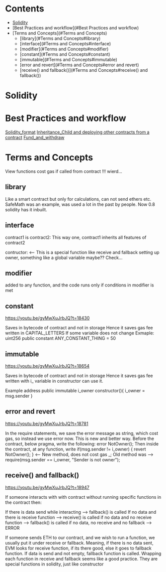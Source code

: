 # Contents

- [Solidity](#Solidity)
- [Best Practices and workflow](#Best Practices and workflow)
- [Terms and Concepts](#Terms and Concepts)
    - [library](#Terms and Concepts#library)
    - [interface](#Terms and Concepts#interface)
    - [modifier](#Terms and Concepts#modifier)
    - [constant](#Terms and Concepts#constant)
    - [immutable](#Terms and Concepts#immutable)
    - [error and revert](#Terms and Concepts#error and revert)
    - [receive() and fallback()](#Terms and Concepts#receive() and fallback())

# Solidity

# Best Practices and workflow

[Solidity_format](Solidity_format.md)
[Inheritance_Child and deploying other contracts from a contract](Inheritance_Child.md)
[Fund_and_withdraw](Fund_and_withdraw.md)

# Terms and Concepts

View functions cost gas if called from contract !!! wierd...

## library
Like a smart contract but only for calculations, can not send ethers etc. SafeMath was an example, was used a lot in the past by people. Now 0.8 solidity has it inbuilt.

## interface 
contract1 is contract2: This way one, contract1 inherits all features of contract2

contructor: <-- This is a special function like receive and fallback
setting up owner, something like a global variable maybe?? Check...

## modifier
added to any function, and the code runs only if conditions in modifier is met

## constant
https://youtu.be/gyMwXuJrbJQ?t=18430

Saves in bytecode of contract and not in storage
Hence it saves gas fee
written in CAPITAL_LETTERS
If some variable does not change
Exmaple:
uint256 public constant ANY_CONSTANT_THING = 50

## immutable
https://youtu.be/gyMwXuJrbJQ?t=18654

Saves in bytecode of contract and not in storage
Hence it saves gas fee
written with i_
variable in constructor can use it.

Example
address public immutable i_owner
constructor(){
    i_owner = msg.sender
}

## error and revert
https://youtu.be/gyMwXuJrbJQ?t=18781

In the require statements, we save the error message as string, which cost gas, so instead we use error now. This is new and better way.
Before the contract, below pragma, write the following:
error NotOwner();
Then inside the contract, at any function, write
if(msg.sender != i_owner) { revert NotOwner(); } <-- New method, does not cost gas
_;
Old method was -->  require(msg.sender == i_owner, "Sender is not owner");
 
## receive() and fallback()

https://youtu.be/gyMwXuJrbJQ?t=18947

If someone interacts with with contract without running specific functions in the contract then: 

If there is data send while interacting  --> fallback() is called
If no data and there is receive function --> receive() is called
if no data and no receive function       --> fallback() is called
if no data, no receive and no fallback   --> ERROR

If someone sends ETH to our contract, and we wish to run a function, we usually put it under receive or fallback. Meaning, if there is no data sent, EVM looks for receive function, if its there good, else it goes to fallback function. If data is send and not empty, fallback function is called. 
Wrapping each function in receive and fallback seems like a good practice.
They are special functions in solidity, just like constructor
